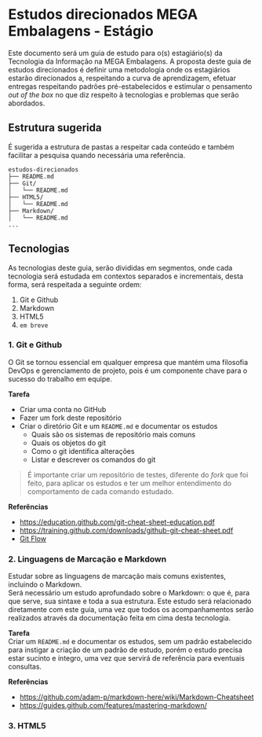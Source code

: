 # Estudos direcionados MEGA Embalagens - Estágio  
Este documento será um guia de estudo para o(s) estagiário(s) da Tecnologia da Informação na MEGA Embalagens. 
A proposta deste guia de estudos direcionados é definir uma metodologia onde os estagiários estarão direcionados a, respeitando a curva de aprendizagem, efetuar entregas respeitando padrões pré-estabelecidos e estimular o pensamento *out of the box* no que diz respeito à tecnologias e problemas que serão abordados.

## Estrutura sugerida
É sugerida a estrutura de pastas a respeitar cada conteúdo e também facilitar a pesquisa quando necessária uma referência.

```
estudos-direcionados
├── README.md
├── Git/
│   └── README.md
├── HTML5/
│   └── README.md
├── Markdown/
│   └── README.md
...
```

## Tecnologias  
As tecnologias deste guia, serão divididas em segmentos, onde cada tecnologia será estudada em contextos separados e incrementais, desta forma, será respeitada a seguinte ordem:  
1. Git e Github
2. Markdown
3. HTML5
4. ```em breve```

### 1. Git e Github
O Git se tornou essencial em qualquer empresa que mantém uma filosofia DevOps e gerenciamento de projeto, pois é um componente chave para o sucesso do trabalho em equipe. 

**Tarefa**   
- Criar uma conta no GitHub
- Fazer um fork deste repositório
- Criar o diretório Git e um ```README.md``` e documentar os estudos
    - Quais são os sistemas de repositório mais comuns 
    - Quais os objetos do git
    - Como o git identifica alterações
    - Listar e descrever os comandos do git

> É importante criar um repositório de testes, diferente do *fork* que foi feito, para aplicar os estudos e ter um melhor entendimento do comportamento de cada comando estudado.

**Referências**   
- https://education.github.com/git-cheat-sheet-education.pdf
- https://training.github.com/downloads/github-git-cheat-sheet.pdf
- [Git Flow](https://nvie.com/posts/a-successful-git-branching-model/)

### 2. Linguagens de Marcação e Markdown
Estudar sobre as linguagens de marcação mais comuns existentes, incluindo o Markdown.   
Será necessário um estudo aprofundado sobre o Markdown: o que é, para que serve, sua sintaxe e toda a sua estrutura. Este estudo será relacionado diretamente com este guia, uma vez que todos os acompanhamentos serão realizados através da documentação feita em cima desta tecnologia.

**Tarefa**   
Criar um ```README.md``` e documentar os estudos, sem um padrão estabelecido para instigar a criação de um padrão de estudo, porém o estudo precisa estar sucinto e íntegro, uma vez que servirá de referência para eventuais consultas.

**Referências**   
- https://github.com/adam-p/markdown-here/wiki/Markdown-Cheatsheet
- https://guides.github.com/features/mastering-markdown/

### 3. HTML5
